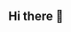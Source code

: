 ## Hi there 👋

<!--
**noamw7/noamw7** is a ✨ _special_ ✨ repository because its `README.md` (this file) appears on your GitHub profile.

Here are some ideas to get you started:

- 🔭 I’m currently working on several university projects
- 🌱 I’m currently learning programming in c, c++, python and system verilog HDL
- 👯 I’m looking to collaborate on nothing atm
- 🤔 I’m looking for help with nothing atm
- 📫 How to reach me: noamw7@gmail.com
- 😄 Pronouns: im a man :)
- ⚡ Fun fact: ...
-->
